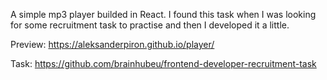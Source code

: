 A simple mp3 player builded in React.
I found this task when I was looking for some recruitment task to practise and then I developed it a little.

Preview: https://aleksanderpiron.github.io/player/

Task: https://github.com/brainhubeu/frontend-developer-recruitment-task
